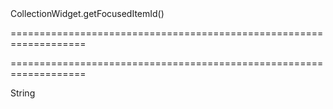 <!--id-->CollectionWidget.getFocusedItemId()<!--/id-->
===================================================================
<!--hidden--><!--/hidden-->
===================================================================

<!--shortDescription-->

<!--/shortDescription-->

<!--returnType-->String<!--/returnType-->
<!--returnDescription-->

<!--/returnDescription-->

<!--fullDescription-->

<!--/fullDescription-->